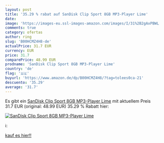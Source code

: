```yaml
---
layout: post
title: '35.29 % rabat auf SanDisk Clip Sport 8GB MP3-Player Lime'
date: 
image: 'https://images-eu.ssl-images-amazon.com/images/I/31%2B2gAxPBWL._SL200_.jpg'
comments: true
category: ofertas
author: ring
slug: 'B00HCMZ4H8-de'
actualPrice: 31.7 EUR
currency: EUR
price: 31.7
comparePrice: 48.99 EUR
prodname: 'SanDisk Clip Sport 8GB MP3-Player Lime'
country: 'de'
flag: '🇩🇪'
buyurl: 'https://www.amazon.de/dp/B00HCMZ4H8/?tag=tolees0ca-21'
descuento: '35.29'
average: '31.7'
---
```


Es gibt ein [SanDisk Clip Sport 8GB MP3-Player Lime](https://www.amazon.de/dp/B00HCMZ4H8/?tag=tolees0ca-21) mit aktuellem Preis 31.7 EUR (original: 48.99 EUR) 35.29 % Rabatt hier:

[![SanDisk Clip Sport 8GB MP3-Player Lime](https://images-eu.ssl-images-amazon.com/images/I/31%2B2gAxPBWL._SL200_.jpg)](https://www.amazon.de/dp/B00HCMZ4H8/?tag=tolees0ca-21)

ℹ️:


[kauf es hier!!](https://www.amazon.de/dp/B00HCMZ4H8/?tag=tolees0ca-21)
